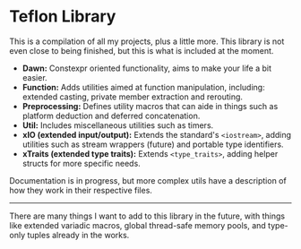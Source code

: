 # Teflon Library

This is a compilation of all my projects, plus a little more. This library is not even close to being finished, but this is what is included at the moment.


- **Dawn:** Constexpr oriented functionality, aims to make your life a bit easier.
- **Function:** Adds utilities aimed at function manipulation, including: extended casting, private member extraction and rerouting.
- **Preprocessing:** Defines utility macros that can aide in things such as platform deduction and deferred concatenation.
- **Util:** Includes miscellaneous utilities such as timers.
- **xIO (extended input/output):** Extends the standard's `<iostream>`, adding utilities such as stream wrappers (future) and portable type identifiers.
- **xTraits (extended type traits):** Extends `<type_traits>`, adding helper structs for more specific needs.

Documentation is in progress, but more complex utils have a description of how they work in their respective files.

---

There are many things I want to add to this library in the future, with things like extended variadic macros, global thread-safe memory pools, and type-only tuples already in the works.
